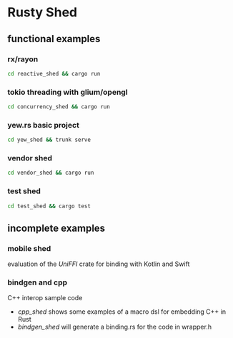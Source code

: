 # Rusty Shed
## functional examples

### rx/rayon

```bash
cd reactive_shed && cargo run
```

### tokio threading with glium/opengl

```bash
cd concurrency_shed && cargo run
```

### yew.rs basic project

```bash
cd yew_shed && trunk serve
```

### vendor shed

```bash
cd vendor_shed && cargo run
```

### test shed

```bash
cd test_shed && cargo test
```

## incomplete examples

### mobile shed

evaluation of the _UniFFI_ crate for binding with Kotlin and Swift

### bindgen and cpp

C++ interop sample code

+ _cpp_shed_ shows some examples of a macro dsl for embedding C++ in Rust
+ _bindgen_shed_ will generate a binding.rs for the code in wrapper.h
